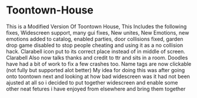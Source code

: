 # Toontown-House 
This is a Modified Version Of Toontown House, This Includes the following fixes, Widescreen support, many gui fixes, New unites, New Emotions, new emotions added to catalog, enabled parties, door collisions fixed, garden drop game disabled to stop people cheating and using it as a no collision hack. Clarabell icon put to its correct place instead of in middle of screen. Clarabell Also now talks thanks and credit to ttr and sits in a room. Doodles have had a bit of work to fix a few crashes too. Name tags are now clickable (not fully but supported alot better)
My idea for doing this was after going onto toontown next and looking at how bad widescreen was it had not been ajusted at all so i decided to put together widescreen and enable some other neat fetures i have enjoyed from elsewhere and bring them together 
